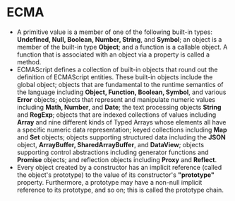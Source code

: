 # ECMA

- A primitive value is a member of one of the following built-in types: **Undefined, Null, Boolean, Number, String**, and **Symbol**; an object is a member of the built-in type **Object**; and a function is a callable object. A function that is associated with an object via a property is called a method.
- ECMAScript defines a collection of built-in objects that round out the definition of ECMAScript entities. These built-in objects include the global object; objects that are fundamental to the runtime semantics of the language including **Object, Function, Boolean, Symbol**, and various **Error** objects; objects that represent and manipulate numeric values including **Math, Number**, and **Date**; the text processing objects **String** and **RegExp**; objects that are indexed collections of values including **Array** and nine different kinds of Typed Arrays whose elements all have a specific numeric data representation; keyed collections including **Map** and **Set** objects; objects supporting structured data including the **JSON** object, **ArrayBuffer, SharedArrayBuffer**, and **DataView**; objects supporting control abstractions including generator functions and **Promise** objects; and reflection objects including **Proxy** and **Reflect**.
- Every object created by a constructor has an implicit reference (called the object's prototype) to the value of its constructor's **"prototype"** property. Furthermore, a prototype may have a non-null implicit reference to its prototype, and so on; this is called the prototype chain. 

